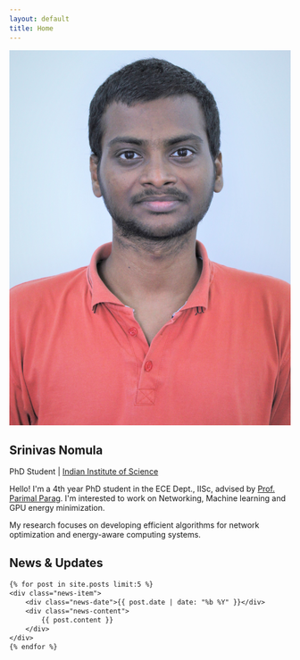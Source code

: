 ```yaml
---
layout: default
title: Home
---
```


<!-- Profile picture and About side by side -->
<section class="profile-about-section">
    <img src="/Srinivas.jpeg" alt="Srinivas Nomula" class="profile-picture">
    <div class="about-content">
        <h1>Srinivas Nomula</h1>
        <p class="designation">PhD Student | <a href="https://iisc.ac.in/">Indian Institute of Science</a></p>
        <div class="bio">
            <p>Hello! I'm a 4th year PhD student in the ECE Dept., IISc, advised by <a href="https://ece.iisc.ac.in/~parimal/"> Prof. Parimal Parag</a>. I'm interested to work on Networking, Machine learning and GPU energy minimization.</p>
            <p>My research focuses on developing efficient algorithms for network optimization and energy-aware computing systems.</p>
        </div>
    </div>
</section>

<!-- News & Updates section -->
<section class="news-section">
    <h2>News & Updates</h2>
    
    {% for post in site.posts limit:5 %}
    <div class="news-item">
        <div class="news-date">{{ post.date | date: "%b %Y" }}</div>
        <div class="news-content">
            {{ post.content }}
        </div>
    </div>
    {% endfor %}
</section>